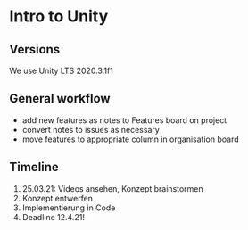 # Intro to Unity

## Versions

We use Unity LTS 2020.3.1f1 

## General workflow

- add new features as notes to Features board on project
- convert notes to issues as necessary
- move features to appropriate column in organisation board

## Timeline

1. 25.03.21: Videos ansehen, Konzept brainstormen
1. Konzept entwerfen
1. Implementierung in Code
1. Deadline 12.4.21!
